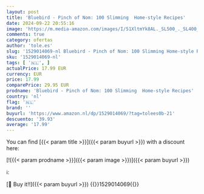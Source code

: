 ```yaml
---
layout: post
title: 'Bluebird - Pinch of Nom: 100 Slimming  Home-style Recipes'
date: 2024-09-22 20:55:16
image: 'https://m.media-amazon.com/images/I/51XltmYk8AL._SL500_._SL400_.jpg'
comments: true
category: ofertas
author: 'tole.es'
slug: '1529014069-nl Bluebird - Pinch of Nom: 100 Slimming Home-style Recipes'
sku: '1529014069-nl'
tags: [ '🇳🇱', ]
actualPrice: 17.99 EUR
currency: EUR
price: 17.99
comparePrice: 29.95 EUR
prodname: 'Bluebird - Pinch of Nom: 100 Slimming  Home-style Recipes'
country: 'nl'
flag: '🇳🇱'
brand: ''
buyurl: 'https://www.amazon.nl/dp/1529014069/?tag=tolees0b-21'
descuento: '39.93'
average: '17.99'
---
```


You can find [{{< param title >}}]({{< param buyurl >}}) with a discount here:

[![{{< param prodname >}}]({{< param image >}})]({{< param buyurl >}})

ℹ️:


[🛒 Buy it!!]({{< param buyurl >}})
{{<world>}}1529014069{{</world>}}
